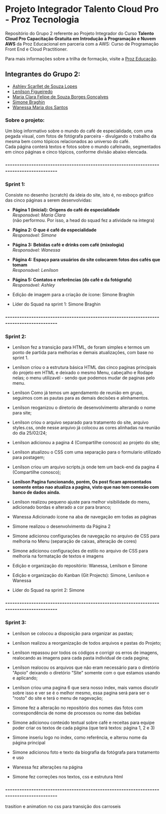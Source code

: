 # Projeto Integrador Talento Cloud Pro - Proz Tecnologia
Repositório do Grupo 2 referente ao Projeto Integrador do Curso **Talento Cloud Pro
Capacitação Gratuita em Introdução à Programação e Nuvem AWS** da Proz Educacional em parceria com a AWS: Curso de Programação Front End e Cloud Practitioner.  
  
Para mais informações sobre a trilha de formação, visite a [Proz Educação](https://pages.prozeducacao.com.br/lp-proz-tecnologia-talento-cloud).

## Integrantes do Grupo 2:
- [Ashley Scarllet de Souza Lopes](https://github.com/AshleyScarllet)
- [Lenilson Figueiredo](https://github.com/lenilsonfigueriedobr)
- [Maria Clara Felipe de Souza Borges Gonçalves](https://github.com/MariaClborges)
- [Simone Braghin](https://github.com/SimoneBraghin)
- [Wanessa Maria dos Santos](https://github.com/WanessaMSantos)

### Sobre o projeto:
Um blog informativo sobre o mundo do café de especialidade, com uma pegada visual, com fotos de fotógrafa parceira - divulgando o trabalho da mesma bem como tópicos relacionados ao universo do café.  
Cada página conterá textos e fotos sobre o mundo cafeínado, segmentados em cinco páginas e cinco tópicos, conforme divisão abaixo elencada.


### --------------------------------------------------------------------------------------- ## 

### Sprint 1:

Consiste no desenho (scratch) da ideia do site, isto é, no esboço gráfico das cinco páginas a serem desenvolvidas:  

- **Página 1 (inicial): Origens do café de especialidade**  
*Responsável: Maria Clara*  
(não performou. Por isso, a head do squad fez a atividade na íntegra)  
  
- **Página 2: O que é café de especialidade**  
*Responsável: Simone*  
  
- **Página 3: Bebidas café e drinks com café (mixologia)**  
*Responsável: Wanessa*  
  
- **Página 4: Espaço para usuários do site colocarem fotos dos cafés que tomam**  
*Responsável: Lenilson*  

- **Página 5: Contatos e referências (do café e da fotógrafa)**  
*Responsável: Ashley*  
  
- Edição de imagem para a criação de ícone: Simone Braghin
- Líder do Squad na sprint 1: Simone Braghin


### --------------------------------------------------------------------------------------- ## 

### Sprint 2:

- Lenilson fez a transição para HTML, de foram simples e termos um ponto de partida para melhorias e demais atualizações, com base no sprint 1.

- Lenilson criou o a estrutura básica HTML das cinco paginas principais do projeto em HTML e deixado o mesmo Menu, cabeçalho e Rodape nelas; o menu utilizavél - sendo que podemos mudar de paginas pelo menu.

- Lenilson Como já temos um agendamento de reunião em grupo, seguimos com as pautas para as demais decisões e alinhamentos.

- Lenilson reoganizou o diretorio de desenvolvimento alterando o nome para site;

- Lenilson criou o arquivo separado para tratamento do site, arquivo styles.css, onde nesse arquivo já colocou as cores alinhadas na reunião do dia 25/02/24;

- Lenilson adicionou a pagina 4 (Compartilhe conosco) ao projeto do site;

- Lenilson atualizou o CSS com uma separação para o formulario utilizado para postagem;

- Lenilson criou um arquivo scripts.js onde tem um back-end da pagina 4 (Compartilhe conosco);

- **Lenilson Pagina funcionando, porém, Os post ficam apresentados somente entao nao atualiza a pagina, visto que nao tem conexão com banco de dados ainda.**

- Lenilson realizou pequeno ajuste para melhor visibilidade do menu, adicionado bordas e alterado a cor para branco;

- Wanessa Adicionado ícone na aba de navegação em todas as páginas

- Simone realizou o desenvolvimento da Página 2

- Simone adicionou configurações de navegação no arquivo de CSS para melhoria no Menu (separação de caixas, alteração de cores)

- Simone adicionou configurações de estilo no arquivo de CSS para melhoria na formatação de textos e imagens

- Edição e organização do repositório: Wanessa, Lenilson e Simone

- Edição e organização do Kanban (Git Projects): Simone, Lenilson e Wanessa

- Líder do Squad na sprint 2: Simone


### --------------------------------------------------------------------------------------- ## 

### Sprint 3:

- Lenilson  se colocou a disposição para organizar  as pastas;

- Lenilson realizou a reorganização de todos arquivos e pastas do Projeto;
  
- Lenilson repassou por todos os códigos e corrigir os erros de imagens, realocando as imagens para cada pasta individual de cada pagina;
  
- Lenilson  realocou os arquivos que não eram necessário para o diretório "Apoio" deixando o diretório "Site" somente com o que estamos usando e aplicando;
  
- Lenilson criou uma pagina 6 que sera nosso index, mais vamos discutir sobre isso e ver se é o melhor mesmo, essa pagina será para ser o "rosto" do site e terá o menu de nagevação;

- Simone fez a alteração no repositório dos nomes das fotos com correspondência de nome de processos ou nome das bebidas

- Simone adicionou conteúdo textual sobre café e receitas para equipe poder criar os textos de cada página (que terá textos: página 1, 2 e 3)

- Simone inseriu logo no index, como referência, e alterou nome da página principal

- Simone adicionou foto e texto da biografia da fotógrafa para tratamento e uso

- Wanessa fez alterações na página

- Simone fez correções nos textos, css e estrutura html

### --------------------------------------------------------------------------------------- ## 


trasition e animation no css para transição dos carroseis

